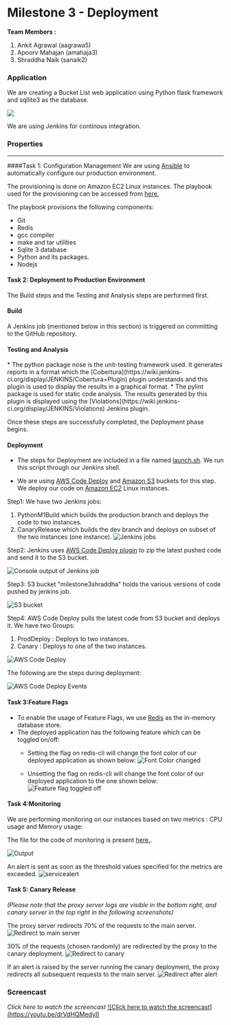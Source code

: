 Milestone 3 - Deployment
===========


**Team Members :**

1. Ankit Agrawal (aagrawa5)
2. Apoorv Mahajan (amahaja3)
3. Shraddha Naik (sanaik2)

### Application

We are creating a Bucket List web application using Python flask framework and sqllite3 as the database.

![](https://github.com/Shraddha512/MS1/blob/master/images/Screen%20Shot%202015-10-01%20at%2010.26.07%20PM.png)


We are using Jenkins for continous integration.

### Properties
---

####Task 1: Configuration Management
We are using [Ansible](http://docs.ansible.com/ansible/intro.html) to automatically configure our production environment.

The provisioning is done on Amazon EC2 Linux instances. The playbook used for the provisioning can be accessed from [here.](https://github.com/Shraddha512/M3-Deployment/blob/master/playbook.yml)

The playbook provisions the following components:
* Git
* Redis
* gcc compiler
* make and tar utilities
* Sqlite 3 database
* Python and its packages.
* Nodejs

#### Task 2: Deployment to Production Environment

The Build steps and the Testing and Analysis steps are performed first.

<h4>Build</h4>
A Jenkins job (mentioned below in this section) is triggered on committing to the GitHub repository.

<h4>Testing and Analysis</h4>
* The python package nose is the unit-testing framework used. It generates reports in a format which the [Cobertura](https://wiki.jenkins-ci.org/display/JENKINS/Cobertura+Plugin) plugin understands and this plugin is used to display the results in a graphical format.
* The pylint package is used for static code analysis. The results generated by this plugin is displayed using the 
 [Violations](https://wiki.jenkins-ci.org/display/JENKINS/Violations) Jenkins plugin.

Once these steps are successfully completed, the Deployment phase begins.

<h4>Deployment</h4>

* The steps for Deployment are included in a file named [launch.sh](https://github.com/Shraddha512/M3-Deployment/blob/master/launch.sh). We run this script through our Jenkins shell.

* We are using [AWS Code Deploy](https://aws.amazon.com/codedeploy/) and [Amazon S3](https://aws.amazon.com/s3/) buckets for this step. We deploy our code on [Amazon EC2](https://aws.amazon.com/ec2/) Linux instances.

Step1: We have two Jenkins jobs: 
1. PythonM1Build which builds the production branch and deploys the code to two instances.
2. CanaryRelease which builds the dev branch and deploys on subset of the two instances (one instance).
![Jenkins jobs](https://github.com/Shraddha512/M3-Deployment/blob/master/images/jenkins%20jobs.png)

Step2: Jenkins uses [AWS Code Deploy plugin](https://github.com/awslabs/aws-codedeploy-plugin) to zip the latest pushed code and send it to the S3 bucket.

![Console output of Jenkins job](https://github.com/Shraddha512/M3-Deployment/blob/master/images/zipping%20console.png)

Step3: S3 bucket "milestone3shraddha" holds the various versions of code pushed by jenkins job.

![S3 bucket](https://github.com/Shraddha512/M3-Deployment/blob/master/images/s3bucket.png)

Step4: AWS Code Deploy pulls the latest code from S3 bucket and deploys it. We have two Groups:
1. ProdDeploy : Deploys to two instances.
2. Canary : Deploys to one of the two instances. 

![AWS Code Deploy](https://github.com/Shraddha512/M3-Deployment/blob/master/images/deploymentapp.png)

The following are the steps during deployment:

![AWS Code Deploy Events](https://github.com/Shraddha512/M3-Deployment/blob/master/images/deployevents.png)

#### Task 3:Feature Flags
* To enable the usage of Feature Flags, we use [Redis](http://redis.io/) as the in-memory database store.
* The deployed application has the following feature which can be toggled on/off:
  * Setting the flag on redis-cli will change the font color of our deployed application as shown below:
![Font Color changed](https://github.com/Shraddha512/M3-Deployment/blob/master/images/redis.png)

  * Unsetting the flag on redis-cli will change the font color of our deployed application to the one shown below:
![Feature flag toggled off](https://cloud.githubusercontent.com/assets/9305577/11252538/b3db2bf8-8e04-11e5-9366-a8b56416cbc7.png)

#### Task 4:Monitoring

We are performing monitoring on our instances based on two metrics : CPU usage and Memory usage: 

The file for the code of monitoring is present [here.](https://github.com/Shraddha512/M3-Deployment/blob/master/main.js).

![Output](https://github.com/Shraddha512/M3-Deployment/blob/master/images/Screen%20Shot%202015-11-17%20at%2010.20.08%20PM.png)

An alert is sent as soon as the threshold values specified for the metrics are exceeded.
![servicealert](https://cloud.githubusercontent.com/assets/9305577/11252646/41d3ec6a-8e05-11e5-921c-8da94f98b476.png)


#### Task 5: Canary Release
*(Please note that the proxy server logs are visible in the bottom right, and canary server in the top right in the following screenshots)*

The proxy server redirects 70% of the requests to the main server.
![Redirect to main server](https://cloud.githubusercontent.com/assets/3266051/11253002/1f7d503c-8e07-11e5-9a65-0c246f75a796.png)

30% of the requests (chosen randomly) are redirected by the proxy to the canary deployment.
![Redirect to canary](https://cloud.githubusercontent.com/assets/3266051/11253057/66fce350-8e07-11e5-964a-cc24d510260c.png)

If an alert is raised by the server running the canary deployment, the proxy redirects all subsequent requests to the main server.
![Redirect after alert](https://cloud.githubusercontent.com/assets/3266051/11253081/7e8b7cb6-8e07-11e5-875f-8bf6d182073b.png)



<h3>Screencast </h3>

<i>Click here to watch the screencast </i>
[![Click here to watch the screencast] (https://youtu.be/drVdHQMedyI)](https://youtu.be/4CTNIQw-mHg)
